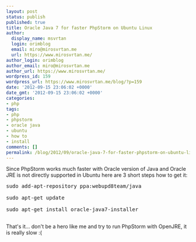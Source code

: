 ```yaml
---
layout: post
status: publish
published: true
title: Oracle Java 7 for faster PhpStorm on Ubuntu Linux
author:
  display_name: msvrtan
  login: orimblog
  email: miro@mirosvrtan.me
  url: https://www.mirosvrtan.me/
author_login: orimblog
author_email: miro@mirosvrtan.me
author_url: https://www.mirosvrtan.me/
wordpress_id: 159
wordpress_url: https://www.mirosvrtan.me/blog/?p=159
date: '2012-09-15 23:06:02 +0000'
date_gmt: '2012-09-15 23:06:02 +0000'
categories:
- php
tags:
- php
- phpstorm
- oracle java
- ubuntu
- how to
- install
comments: []
permalink: /blog/2012/09/oracle-java-7-for-faster-phpstorm-on-ubuntu-linux/
---
```

<p>
Since PhpStorm works much faster with Oracle version of Java and Oracle JRE is not directly supported in Ubuntu here are 3 short steps how to get it:<br />
</p></p>
<pre lang="bash">
sudo add-apt-repository ppa:webupd8team/java<br />
sudo apt-get update<br />
sudo apt-get install oracle-java7-installer<br />
</pre></p>
<p>
That's it... don't be a hero like me and try to run PhpStorm with OpenJRE, it is really slow :(<br />
</p></p>
